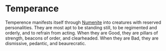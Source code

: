 # Temperance #

Temperence manifests itself through [Numenite](/creatures/numenite)
into creatures with reserved personalities. They are most apt to be
standing still, to be regimented and orderly, and to refrain from
acting. When they are Good, they are pillars of strength, beacons of
order, and clearheaded. When they are Bad, they are dismissive,
pedantic, and beaurecratic.
